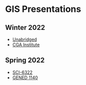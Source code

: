 # GIS Presentations

## Winter 2022
- [Unabridged](https://harvardmapcollection.github.io/GIS-presentations/winter-2022/unabridged/)
- [CGA Institute](https://harvardmapcollection.github.io/GIS-presentations/winter-2022/cga-institute/)

## Spring 2022
- [SCI-6322](https://harvardmapcollection.github.io/GIS-presentations/spring-2022/sci-6322/)
- [GENED 1140](https://harvardmapcollection.github.io/GIS-presentations/spring-2022/gened-1140/)
